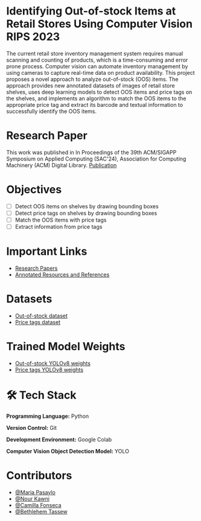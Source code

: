 # Identifying Out-of-stock Items at Retail Stores Using Computer Vision RIPS 2023

The current retail store inventory management system requires manual scanning and counting of products, which is a time-consuming and error prone process. Computer vision can automate inventory management by using cameras to capture real-time data on product availability. This project proposes a novel approach to analyze out-of-stock (OOS) items. The approach provides new annotated datasets of images of retail store shelves, uses deep learning models to detect OOS items and price tags on the shelves, and implements an algorithm to match the OOS items to the appropriate price tag and extract its barcode and textual information to successfully identify the OOS items.

# Research Paper
This work was published in In Proceedings of the 39th ACM/SIGAPP Symposium on Applied Computing (SAC'24), Association for Computing Machinery (ACM) Digital Library.
[Publication](https://dl.acm.org/doi/10.1145/3605098.3636200)

# Objectives 
- [ ] Detect OOS items on shelves by drawing bounding boxes
- [ ] Detect price tags on shelves by drawing bounding boxes
- [ ] Match the OOS items with price tags
- [ ] Extract information from price tags

# Important Links
- [Research Papers](https://drive.google.com/drive/folders/1MHskfF7GpBjmuN4SobN_hn3Uytx4-7lN?usp=drive_link)
- [Annotated Resources and References](https://docs.google.com/document/d/1-vLkgiAGKqIb3-F16oKQGDn2b-iyLLTwAuERR6KOCJw/edit?usp=sharing)

# Datasets
- [Out-of-stock dataset](https://drive.google.com/file/d/18jxm-Y1uGoVaEdmMn_A8zazHV6sBnd1X/view?usp=drive_link)
- [Price tags dataset](https://drive.google.com/file/d/1Wl4qGl_1oElu81NS3c1TAYCYDNKKWeRP/view?usp=drive_link)
  
# Trained Model Weights
- [Out-of-stock YOLOv8 weights](https://drive.google.com/uc?id=1NyS5WRHIBlBT5OIbUBxPDjcX9pEP9Aq5)
- [Price tags YOLOv8 weights](https://drive.google.com/uc?id=1--b6bb8dF6gCYQQf1XS3peAQJaVrW1ln)
  
# 🛠 Tech Stack
**Programming Language:** Python

**Version Control:** Git

**Development Environment:** Google Colab

**Computer Vision Object Detection Model:** YOLO
   
# Contributors
- [@Maria Pasaylo](https://github.com/mariapasaylo)
- [@Nour Kawni](https://github.com/nourkawni)
- [@Camilla Fonseca](https://github.com/fonsecamilla)
- [@Bethlehem Tassew](https://github.com/Betty987)


